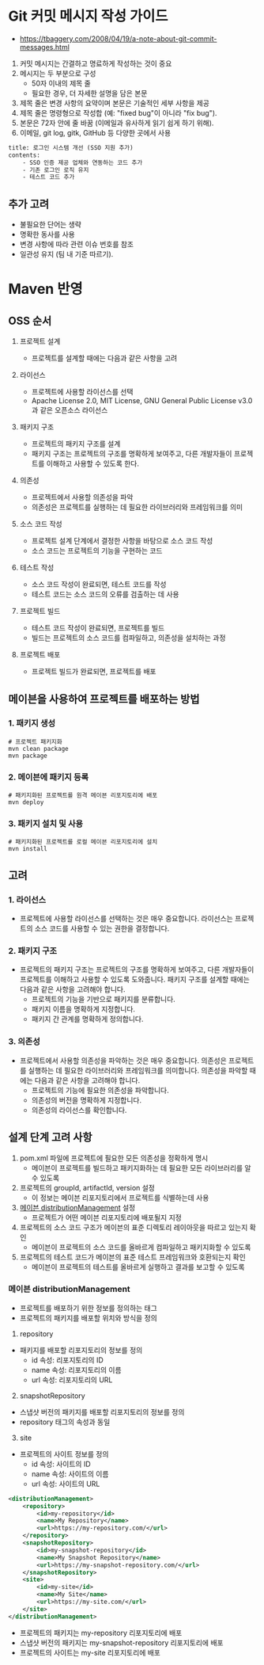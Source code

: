 

# Git 커밋 메시지 작성 가이드
- <https://tbaggery.com/2008/04/19/a-note-about-git-commit-messages.html>
1. 커밋 메시지는 간결하고 명료하게 작성하는 것이 중요
2. 메시지는 두 부분으로 구성
    - 50자 이내의 제목 줄
    - 필요한 경우, 더 자세한 설명을 담은 본문
3. 제목 줄은 변경 사항의 요약이며 본문은 기술적인 세부 사항을 제공
4. 제목 줄은 명령형으로 작성합 (예: "fixed bug"이 아니라 "fix bug").
5. 본문은 72자 안에 줄 바꿈 (이메일과 유사하게 읽기 쉽게 하기 위해).
6. 이메일, git log, gitk, GitHub 등 다양한 곳에서 사용
```diff
title: 로그인 시스템 개선 (SSO 지원 추가)
contents:
    - SSO 인증 제공 업체와 연동하는 코드 추가
    - 기존 로그인 로직 유지
    - 테스트 코드 추가
```

## 추가 고려
- 불필요한 단어는 생략
- 명확한 동사를 사용
- 변경 사항에 따라 관련 이슈 번호를 참조
- 일관성 유지 (팀 내 기준 따르기).

# Maven 반영
## OSS 순서
1. 프로젝트 설계
    - 프로젝트를 설계할 때에는 다음과 같은 사항을 고려

2. 라이선스
    - 프로젝트에 사용할 라이선스를 선택
    - Apache License 2.0, MIT License, GNU General Public License v3.0과 같은 오픈소스 라이선스

3. 패키지 구조
    - 프로젝트의 패키지 구조를 설계 
    - 패키지 구조는 프로젝트의 구조를 명확하게 보여주고, 다른 개발자들이 프로젝트를 이해하고 사용할 수 있도록 한다.

4. 의존성
    - 프로젝트에서 사용할 의존성을 파악
    - 의존성은 프로젝트를 실행하는 데 필요한 라이브러리와 프레임워크를 의미

5. 소스 코드 작성
    - 프로젝트 설계 단계에서 결정한 사항을 바탕으로 소스 코드 작성
    - 소스 코드는 프로젝트의 기능을 구현하는 코드

6. 테스트 작성
    - 소스 코드 작성이 완료되면, 테스트 코드를 작성 
    - 테스트 코드는 소스 코드의 오류를 검출하는 데 사용

7. 프로젝트 빌드
    - 테스트 코드 작성이 완료되면, 프로젝트를 빌드 
    - 빌드는 프로젝트의 소스 코드를 컴파일하고, 의존성을 설치하는 과정

8. 프로젝트 배포
    - 프로젝트 빌드가 완료되면, 프로젝트를 배포

## 메이븐을 사용하여 프로젝트를 배포하는 방법
### 1. 패키지 생성
```shell
# 프로젝트 패키지화
mvn clean package
mvn package
```
### 2. 메이븐에 패키지 등록
```shell
# 패키지화된 프로젝트를 원격 메이븐 리포지토리에 배포
mvn deploy
```
### 3. 패키지 설치 및 사용
```shell
# 패키지화된 프로젝트를 로컬 메이븐 리포지토리에 설치
mvn install
```

## 고려
### 1. 라이선스
- 프로젝트에 사용할 라이선스를 선택하는 것은 매우 중요합니다. 라이선스는 프로젝트의 소스 코드를 사용할 수 있는 권한을 결정합니다.

### 2. 패키지 구조
- 프로젝트의 패키지 구조는 프로젝트의 구조를 명확하게 보여주고, 다른 개발자들이 프로젝트를 이해하고 사용할 수 있도록 도와줍니다. 패키지 구조를 설계할 때에는 다음과 같은 사항을 고려해야 합니다.
    - 프로젝트의 기능을 기반으로 패키지를 분류합니다.
    - 패키지 이름을 명확하게 지정합니다.
    - 패키지 간 관계를 명확하게 정의합니다.

### 3. 의존성
- 프로젝트에서 사용할 의존성을 파악하는 것은 매우 중요합니다. 의존성은 프로젝트를 실행하는 데 필요한 라이브러리와 프레임워크를 의미합니다. 의존성을 파악할 때에는 다음과 같은 사항을 고려해야 합니다.
    - 프로젝트의 기능에 필요한 의존성을 파악합니다.
    - 의존성의 버전을 명확하게 지정합니다.
    - 의존성의 라이선스를 확인합니다.


## 설계 단계 고려 사항
1. pom.xml 파일에 프로젝트에 필요한 모든 의존성을 정확하게 명시
    - 메이븐이 프로젝트를 빌드하고 패키지화하는 데 필요한 모든 라이브러리를 알 수 있도록
2. 프로젝트의 groupId, artifactId, version 설정 
    - 이 정보는 메이븐 리포지토리에서 프로젝트를 식별하는데 사용
3. [메이븐 distributionManagement](#메이븐-distributionmanagement) 설정
    - 프로젝트가 어떤 메이븐 리포지토리에 배포될지 지정
4. 프로젝트의 소스 코드 구조가 메이븐의 표준 디렉토리 레이아웃을 따르고 있는지 확인
    - 메이븐이 프로젝트의 소스 코드를 올바르게 컴파일하고 패키지화할 수 있도록
5. 프로젝트의 테스트 코드가 메이븐의 표준 테스트 프레임워크와 호환되는지 확인
    - 메이븐이 프로젝트의 테스트를 올바르게 실행하고 결과를 보고할 수 있도록

### 메이븐 distributionManagement
- 프로젝트를 배포하기 위한 정보를 정의하는 태그
- 프로젝트의 패키지를 배포할 위치와 방식을 정의
1. repository
- 패키지를 배포할 리포지토리의 정보를 정의
    - id 속성: 리포지토리의 ID
    - name 속성: 리포지토리의 이름
    - url 속성: 리포지토리의 URL
2. snapshotRepository
- 스냅샷 버전의 패키지를 배포할 리포지토리의 정보를 정의
- repository 태그의 속성과 동일
3. site 
- 프로젝트의 사이트 정보를 정의
    - id 속성: 사이트의 ID
    - name 속성: 사이트의 이름
    - url 속성: 사이트의 URL
```xml
<distributionManagement>
    <repository>
        <id>my-repository</id>
        <name>My Repository</name>
        <url>https://my-repository.com/</url>
    </repository>
    <snapshotRepository>
        <id>my-snapshot-repository</id>
        <name>My Snapshot Repository</name>
        <url>https://my-snapshot-repository.com/</url>
    </snapshotRepository>
    <site>
        <id>my-site</id>
        <name>My Site</name>
        <url>https://my-site.com/</url>
    </site>
</distributionManagement>
```
- 프로젝트의 패키지는 my-repository 리포지토리에 배포
- 스냅샷 버전의 패키지는 my-snapshot-repository 리포지토리에 배포
- 프로젝트의 사이트는 my-site 리포지토리에 배포







